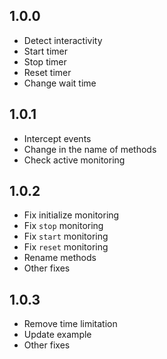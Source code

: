 ## 1.0.0
* Detect interactivity
* Start timer
* Stop timer
* Reset timer 
* Change wait time

## 1.0.1
* Intercept events
* Change in the name of methods
* Check active monitoring

## 1.0.2
* Fix initialize monitoring
* Fix ```stop``` monitoring
* Fix ```start``` monitoring
* Fix ```reset``` monitoring
* Rename methods 
* Other fixes 

## 1.0.3
* Remove time limitation 
* Update example
* Other fixes 
